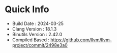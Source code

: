 # Quick Info
* Build Date : 2024-03-25
* Clang Version : 18.1.3
* Binutils Version : 2.42.0
* Compiled Based : https://github.com/llvm/llvm-project/commit/2498e3a0
